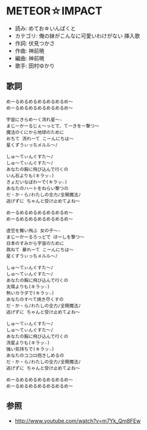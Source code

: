 METEOR☆IMPACT
==============

- 読み: めてお☆いんぱくと
- カテゴリ: 俺の妹がこんなに可愛いわけがない 挿入歌
- 作詞: 伏見つかさ
- 作曲: 神前暁
- 編曲: 神前暁
- 歌手: 田村ゆかり


歌詞
-----

    めーるめるめるめるめるめるめ〜
    めーるめるめるめるめるめるめ〜

    宇宙にきらめ〜く流れ星〜☆
    まじーかーるじぇ〜っとで、てーきをー撃つ〜
    魔法のくにから地球のために
    おちて 流れーて こーんにちは〜
    星くずうぃっちメルル〜♪

    しゅ〜てぃんぐすた〜♪
    しゅ〜てぃんぐすた〜♪
    あなたの胸に飛び込んで行くの
    いん石よりも(キラッ☆)
    きょだいなぱわーで(キラッ☆)
    あなたのハートをねらい撃つの
    だ・か・ら♪わたしの全力♪全開魔法♪
    逃げずに ちゃんと受け止めてよね〜

    めーるめるめるめるめるめるめ〜
    めーるめるめるめるめるめるめ〜

    虚空を舞い飛ぶ 女の子〜☆
    まじーかーるろっどで ほーしを撃つ〜
    日本のすみから宇宙のために
    跳ねて 暴れーて こーんにちは〜
    星くずうぃっちメルル〜♪

    しゅ〜てぃんぐすた〜♪
    しゅ〜てぃんぐすた〜♪
    あなたの胸に飛び込んで行くの
    太陽よりも(キラッ☆)
    熱いカラダで(キラッ☆)
    あなたのすべて焼き尽くすの
    だ・か・ら♪わたしの全力♪全開魔法♪
    逃げずに ちゃんと受け止めてよね〜

    しゅ〜てぃんぐすた〜♪
    しゅ〜てぃんぐすた〜♪
    あなたの胸に飛び込んで行くの
    流星よりも(キラッ☆)
    強い気持ちで(キラッ☆)
    あなたのココロ抱きしめるの
    だ・か・ら♪わたしの全力♪全開魔法♪
    逃げずに ちゃんと受け止めてよね〜

    めーるめるめるめるめるめるめ〜
    めーるめるめるめるめるめるめ〜


参照
-----

- <http://www.youtube.com/watch?v=m7Yk_Qm8FEw>
